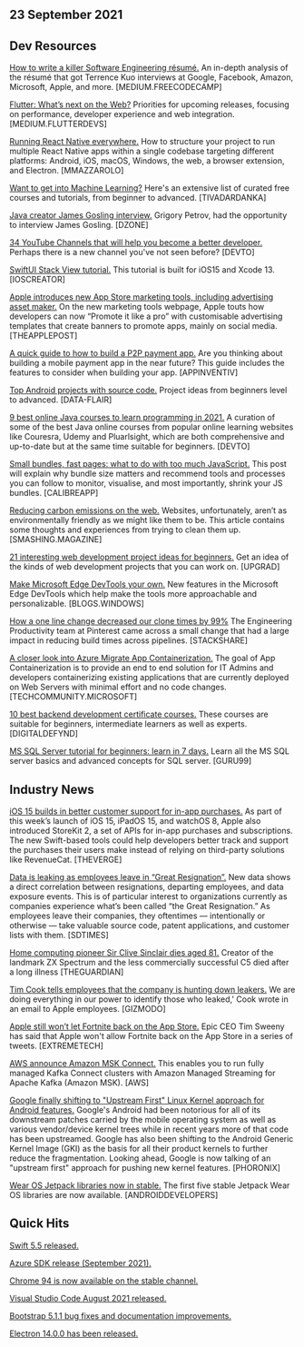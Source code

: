 ## 23 September 2021

## Dev Resources


[How to write a killer Software Engineering résumé.](https://medium.com/free-code-camp/writing-a-killer-software-engineering-resume-b11c91ef699d) An in-depth analysis of the résumé that got Terrence Kuo interviews at Google, Facebook, Amazon, Microsoft, Apple, and more. [MEDIUM.FREECODECAMP]

[Flutter: What’s next on the Web?](https://medium.com/flutter/flutter-whats-next-on-the-web-e0454bff964) Priorities for upcoming releases, focusing on performance, developer experience and web integration. [MEDIUM.FLUTTERDEVS]

[Running React Native everywhere.](https://mmazzarolo.com/blog/2021-09-11-running-react-native-everywhere/) How to structure your project to run multiple React Native apps within a single codebase targeting different platforms: Android, iOS, macOS, Windows, the web, a browser extension, and Electron. [MMAZZAROLO]

[Want to get into Machine Learning?](https://twitter.com/TivadarDanka/status/1440281314398138373) Here's an extensive list of curated free courses and tutorials, from beginner to advanced. [TIVADARDANKA]

[Java creator James Gosling interview.](https://dzone.com/articles/java-creator-james-gosling-interview?edition=691392) Grigory Petrov, had the opportunity to interview James Gosling. [DZONE]

[34 YouTube Channels that will help you become a better developer.](https://dev.to/kerthin/24-youtube-channels-that-will-help-you-become-a-better-developer-45k5) Perhaps there is a new channel you've not seen before? [DEVTO]

[SwiftUI Stack View tutorial.](https://www.ioscreator.com/tutorials/swiftui-stack-view-tutorial) This tutorial is built for iOS15 and Xcode 13. [IOSCREATOR]

[Apple introduces new App Store marketing tools, including advertising asset maker.](https://www.theapplepost.com/2021/09/16/apple-introduces-new-app-store-marketing-tools-including-advertising-asset-maker/) On the new marketing tools webpage, Apple touts how developers can now “Promote it like a pro” with customisable advertising templates that create banners to promote apps, mainly on social media. [THEAPPLEPOST]

[A quick guide to how to build a P2P payment app.](https://appinventiv.com/blog/develop-p2p-payment-app/) Are you thinking about building a mobile payment app in the near future? This guide includes the features to consider when building your app. [APPINVENTIV]

[Top Android projects with source code.](https://data-flair.training/blogs/android-projects-with-source-code/) Project ideas from beginners level to advanced. [DATA-FLAIR]

[9 best online Java courses to learn programming in 2021.](https://dev.to/javinpaul/8-best-online-java-courses-to-learn-programming-in-2021-4clb) A curation of some of the best Java online courses from popular online learning websites like Couresra, Udemy and Pluarlsight, which are both comprehensive and up-to-date but at the same time suitable for beginners. [DEVTO]

[Small bundles, fast pages: what to do with too much JavaScript.](https://calibreapp.com/blog/bundle-size-optimization) This post will explain why bundle size matters and recommend tools and processes you can follow to monitor, visualise, and most importantly, shrink your JS bundles. [CALIBREAPP]

[Reducing carbon emissions on the web.](https://www.smashingmagazine.com/2021/09/reducing-carbon-emissions-on-web/) Websites, unfortunately, aren’t as environmentally friendly as we might like them to be. This article contains some thoughts and experiences from trying to clean them up. [SMASHING.MAGAZINE]

[21 interesting web development project ideas for beginners.](https://www.upgrad.com/blog/web-development-project-ideas-for-beginners/) Get an idea of the kinds of web development projects that you can work on. [UPGRAD]

[Make Microsoft Edge DevTools your own.](https://blogs.windows.com/msedgedev/2021/09/14/edge-devtools-93-personalization/) New features in the Microsoft Edge DevTools which help make the tools more approachable and personalizable. [BLOGS.WINDOWS]

[How a one line change decreased our clone times by 99%](https://stackshare.io/pinterest/how-a-one-line-change-decreased-our-clone-times-by-99-percent) The Engineering Productivity team at Pinterest came across a small change that had a large impact in reducing build times across pipelines. [STACKSHARE]

[A closer look into Azure Migrate App Containerization.](https://techcommunity.microsoft.com/t5/containers/a-closer-look-into-azure-migrate-app-containerization/ba-p/2543797) The goal of App Containerization is to provide an end to end solution for IT Admins and developers containerizing existing applications that are currently deployed on Web Servers with minimal effort and no code changes. [TECHCOMMUNITY.MICROSOFT]

[10 best backend development certificate courses.](https://digitaldefynd.com/best-back-end-development-courses/) These courses are suitable for beginners, intermediate learners as well as experts. [DIGITALDEFYND]

[MS SQL Server tutorial for beginners: learn in 7 days.](https://www.guru99.com/ms-sql-server-tutorial.html) Learn all the MS SQL server basics and advanced concepts for SQL server. [GURU99]

## Industry News


[iOS 15 builds in better customer support for in-app purchases.](https://www.theverge.com/2021/9/22/22688213/apple-storekit-2-in-app-purchases-subscriptions?scrolla=5eb6d68b7fedc32c19ef33b4) As part of this week’s launch of iOS 15, iPadOS 15, and watchOS 8, Apple also introduced StoreKit 2, a set of APIs for in-app purchases and subscriptions. The new Swift-based tools could help developers better track and support the purchases their users make instead of relying on third-party solutions like RevenueCat. [THEVERGE]

[Data is leaking as employees leave in “Great Resignation”.](https://sdtimes.com/data/data-is-leaking-as-employees-leave-in-great-resignation/) New data shows a direct correlation between resignations, departing employees, and data exposure events. This is of particular interest to organizations currently as companies experience what’s been called “the Great Resignation.” As employees leave their companies, they oftentimes — intentionally or otherwise — take valuable source code, patent applications, and customer lists with them. [SDTIMES]

[Home computing pioneer Sir Clive Sinclair dies aged 81.](https://www.theguardian.com/technology/2021/sep/16/home-computing-pioneer-sir-clive-sinclair-dies-aged-81) Creator of the landmark ZX Spectrum and the less commercially successful C5 died after a long illness [THEGUARDIAN]

[Tim Cook tells employees that the company is hunting down leakers.](https://gizmodo.com/tim-cook-tells-employees-that-the-company-is-hunting-do-1847727631) We are doing everything in our power to identify those who leaked,' Cook wrote in an email to Apple employees. [GIZMODO]

[Apple still won’t let Fortnite back on the App Store.](https://www.extremetech.com/mobile/327373-apple-still-wont-let-fortnite-back-on-the-app-store) Epic CEO Tim Sweeny has said that Apple won't allow Fortnite back on the App Store in a series of tweets. [EXTREMETECH]

[AWS announce Amazon MSK Connect.](https://aws.amazon.com/about-aws/whats-new/2021/09/amazon-msk-connect-run-serverless-scalable-kafka-connect-clusters-amazon-msk/) This enables you to run fully managed Kafka Connect clusters with Amazon Managed Streaming for Apache Kafka (Amazon MSK). [AWS]

[Google finally shifting to "Upstream First" Linux Kernel approach for Android features.](https://www.phoronix.com/scan.php?page=news_item&px=Android-Linux-Upstream-First) Google's Android had been notorious for all of its downstream patches carried by the mobile operating system as well as various vendor/device kernel trees while in recent years more of that code has been upstreamed. Google has also been shifting to the Android Generic Kernel Image (GKI) as the basis for all their product kernels to further reduce the fragmentation. Looking ahead, Google is now talking of an "upstream first" approach for pushing new kernel features. [PHORONIX]

[Wear OS Jetpack libraries now in stable.](https://android-developers.googleblog.com/2021/09/wear-os-jetpack-libraries-now-in-stable.html) The first five stable Jetpack Wear OS libraries are now available. [ANDROIDDEVELOPERS]

## Quick Hits

[Swift 5.5 released.](https://swift.org/blog/swift-5-5-released/)

[Azure SDK release (September 2021).](https://devblogs.microsoft.com/azure-sdk/azure-sdk-release-september-2021/)

[Chrome 94 is now available on the stable channel.](https://chromereleases.googleblog.com/2021/09/stable-channel-update-for-desktop_21.html)

[Visual Studio Code August 2021 released.](https://code.visualstudio.com/updates/v1_60)

[Bootstrap 5.1.1 bug fixes and documentation improvements.](https://blog.getbootstrap.com/2021/09/07/bootstrap-5-1-1/)

[Electron 14.0.0 has been released.](https://www.electronjs.org/blog/electron-14-0)
